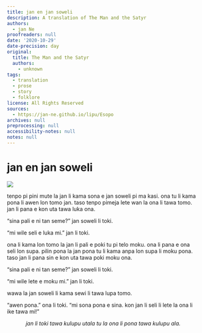 ```yaml
---
title: jan en jan soweli
description: A translation of The Man and the Satyr
authors:
  - jan Ne
proofreaders: null
date: '2020-10-29'
date-precision: day
original:
  title: The Man and the Satyr
  authors:
    - unknown
tags:
  - translation
  - prose
  - story
  - folklore
license: All Rights Reserved
sources:
  - https://jan-ne.github.io/lipu/Esopo
archives: null
preprocessing: null
accessibility-notes: null
notes: null
---
```


# jan en jan soweli

![](https://jan-ne.github.io/lipu/Esopo/jan_en_jan_soweli.jpg)

tenpo pi pini mute la jan li kama sona e jan soweli pi ma kasi. ona tu li kama pona li awen lon tomo jan. taso tenpo pimeja lete wan la ona li tawa tomo. jan li pana e kon uta tawa luka ona.

“sina pali e ni tan seme?” jan soweli li toki.

“mi wile seli e luka mi.” jan li toki.

ona li kama lon tomo la jan li pali e poki tu pi telo moku. ona li pana e ona seli lon supa. pilin pona la jan pona tu li kama anpa lon supa li moku pona. taso jan li pana sin e kon uta tawa poki moku ona.

“sina pali e ni tan seme?” jan soweli li toki.

“mi wile lete e moku mi.” jan li toki.

wawa la jan soweli li kama sewi li tawa lupa tomo.

“awen pona.” ona li toki. “mi sona pona e sina. kon jan li seli li lete la ona li ike tawa mi!”

*<p style="text-align: center;">jan li toki tawa kulupu utala tu la ona li pona tawa kulupu ala.</p>*